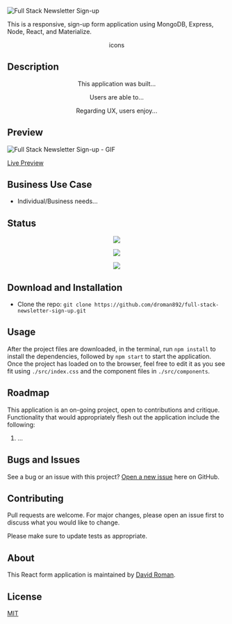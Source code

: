 ![Full Stack Newsletter Sign-up]()

This is a responsive, sign-up form application using MongoDB, Express, Node, React, and Materialize. 

<p align="center"> icons </p>

## Description

<p align="center"> This application was built...</p>

<p align="center"> Users are able to...</p>

<p align="center"> Regarding UX, users enjoy...</p>

## Preview

![Full Stack Newsletter Sign-up - GIF]()

[Live Preview](http://david-roman.tech/full-stack-newsletter-sign-up/)

## Business Use Case

- Individual/Business needs...

## Status

<p align="center"> <img src="https://img.shields.io/tokei/lines/github/droman892/full-stack-newsletter-sign-up" /> </p>

<p align="center"> <img src="https://img.shields.io/github/languages/count/droman892/full-stack-newsletter-sign-up" /> </p>

<p align="center"> <img src="https://img.shields.io/github/repo-size/droman892/full-stack-newsletter-sign-up" /> </p>

## Download and Installation

- Clone the repo: `git clone https://github.com/droman892/full-stack-newsletter-sign-up.git` 
## Usage

After the project files are downloaded, in the terminal, run `npm install` to install the dependencies, followed by `npm start` to start the application.  Once the project has loaded on to the browser, feel free to edit it as you see fit using `./src/index.css` and the component files in `./src/components`.

## Roadmap

This application is an on-going project, open to contributions and critique.  Functionality that would appropriately flesh out the application include the following:
1) ...

## Bugs and Issues

See a bug or an issue with this project? [Open a new issue](https://github.com/droman892/full-stack-newsletter-sign-up/issues) here on GitHub.

## Contributing
Pull requests are welcome. For major changes, please open an issue first to discuss what you would like to change.

Please make sure to update tests as appropriate.

## About

This React form application is maintained by [David Roman](https://www.linkedin.com/in/david-roman-front-end-engineer/).

## License

[MIT](https://choosealicense.com/licenses/mit/)
